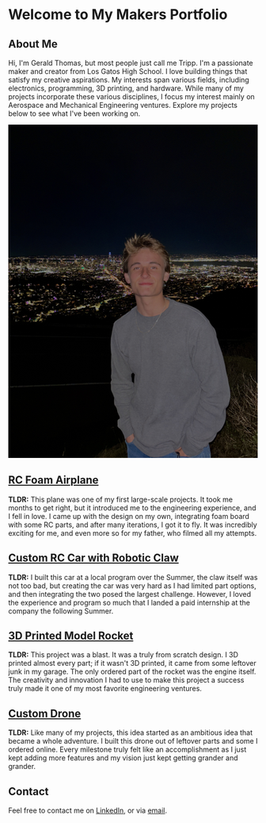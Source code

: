 # Welcome to My Makers Portfolio

## About Me
Hi, I'm Gerald Thomas, but most people just call me Tripp. I'm a passionate maker and creator from Los Gatos High School. I love building things that satisfy my creative aspirations. My interests span various fields, including electronics, programming, 3D printing, and hardware. While many of my projects incorporate these various disciplines, I focus my interest mainly on Aerospace and Mechanical Engineering ventures. Explore my projects below to see what I've been working on.

![Profile Picture](./images/CoverPhoto.jpg)


## [RC Foam Airplane](./plane.md)
**TLDR:** This plane was one of my first large-scale projects. It took me months to get right, but it introduced me to the engineering experience, and I fell in love. I came up with the design on my own, integrating foam board with some RC parts, and after many iterations, I got it to fly. It was incredibly exciting for me, and even more so for my father, who filmed all my attempts. 

## [Custom RC Car with Robotic Claw](./car.md)
**TLDR:** I built this car at a local program over the Summer, the claw itself was not too bad, but creating the car was very hard as I had limited part options, and then integrating the two posed the largest challenge. However, I loved the experience and program so much that I landed a paid internship at the company the following Summer. 

## [3D Printed Model Rocket](./rocket.md)
**TLDR:** This project was a blast. It was a truly from scratch design. I 3D printed almost every part; if it wasn't 3D printed, it came from some leftover junk in my garage. The only ordered part of the rocket was the engine itself. The creativity and innovation I had to use to make this project a success truly made it one of my most favorite engineering ventures.

## [Custom Drone](./drone.md)
**TLDR:** Like many of my projects, this idea started as an ambitious idea that became a whole adventure. I built this drone out of leftover parts and some I ordered online. Every milestone truly felt like an accomplishment as I just kept adding more features and my vision just kept getting grander and grander. 


## Contact
Feel free to contact me on [LinkedIn](your_linkedin_profile), or via [email](mailto:geraldrtripp@gmail.com).


